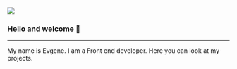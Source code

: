 <img src="https://www.google.com/url?sa=i&url=https%3A%2F%2Fpclegko.ru%2Fprogrammirovanie%2Fjazyk-programmirovanija-javascript.html&psig=AOvVaw1o5t_3JGMIci2uv76hoVxG&ust=1635966369417000&source=images&cd=vfe&ved=0CAsQjRxqFwoTCLjAtO-v-vMCFQAAAAAdAAAAABAN">

### Hello and welcome 👋
***

My name is Evgene. I am a Front end developer. 
Here you can look at my projects.

<!--
**JENIA89/JENIA89** is a ✨ _special_ ✨ repository because its `README.md` (this file) appears on your GitHub profile.

Here are some ideas to get you started:

- 🔭 I’m currently working on ...
- 🌱 I’m currently learning ...
- 👯 I’m looking to collaborate on ...
- 🤔 I’m looking for help with ...
- 💬 Ask me about ...
- 📫 How to reach me: ...
- 😄 Pronouns: ...
- ⚡ Fun fact: ...
-->
